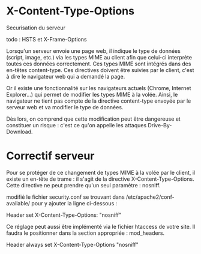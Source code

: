 # X-Content-Type-Options

Securisation du serveur 

todo : HSTS et X-Frame-Options

Lorsqu'un serveur envoie une page web, il indique le type de données (script, image, etc.) via les types MIME au client afin que celui-ci interprète toutes ces données correctement. 
Ces types MIME sont intégrés dans des en-têtes content-type. Ces directives doivent être suivies par le client, c'est à dire le navigateur web qui a demandé la page. 

Or il existe une fonctionnalité sur les navigateurs actuels (Chrome, Internet Explorer...) qui permet de modifier les types MIME à la volée. Ainsi, le navigateur ne tient pas compte de la directive content-type envoyée par le serveur web et va modifier le type de données. 

Dès lors, on comprend que cette modification peut être dangereuse et constituer un risque : c'est ce qu'on appelle les attaques Drive-By-Download.

# Correctif serveur
Pour se protéger de ce changement de types MIME à la volée par le client, il existe un en-tête de trame : il s'agit de la directive X-Content-Type-Options. Cette directive ne peut prendre qu'un seul paramètre : nosniff. 


modifié le fichier security.conf se trouvant dans /etc/apache2/conf-available/ pour y ajouter la ligne ci-dessous :

Header set X-Content-Type-Options: "nosniff"

Ce réglage peut aussi être implémenté via le fichier htaccess de votre site. Il faudra le positionner dans la section appropriée : mod_headers.

<IfModule mod_headers.c>

Header always set X-Content-Type-Options "nosniff"

</IfModule>

